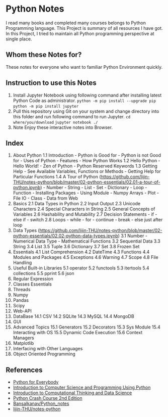 # Python Notes

I read many books and completed many courses belongs to Python Programming language. This Project is summary of all resources I have got. In this Project, I tried to maintain all Python programming perspective at single place.

## Whom these Notes for?

These notes for everyone who want to familiar Python Environment quickly.

## Instruction to use this Notes

 1. Install Jupyter Notebook using following command after installing latest Python Code as administrator.
    `python -m pip install --upgrade pip`
    `python -m pip install jupyter`
 2. Pull this repository using Git on your system and change directory into this folder and run following command to run Jupyter.
    `cd where/you/download`
    `jupyter notebook ./`
 3. Note Enjoy these interactive notes into Browser.

## Index
 1. About Python
    1.1 Introduction
        - Python is Good for
        - Python is not Good for
        - Uses of Python
        - Features
        - How Python Works
    1.2 Hello Python
        - Hello World!
        - Zen of Python
        - Python Reserved Keywords
    1.3 Getting Help
        - See Available Variables, Functions or Methods
        - Getting Help for Particular Functions
    1.4 A Tour of Python (https://github.com/lijin-THU/notes-python/blob/master/02-python-essentials/02.01-a-tour-of-python.ipynb)
        - Number
        - String
        - List
        - Set
        - Dictionary
        - Loop
        - Function
        - Installing Packages
        - Using Module
        - Numpy Arrays
        - Plot
        - File IO
        - Class
        - Data from Web
 2. Basics
    2.1 Data Types in Python
    2.2 Input Output
    2.3 Unicode Characters
    2.4 Special Characters in String
    2.5 General Concepts of Variables
    2.6 Hashability and Mutability
    2.7 Decision Statements
        - if
        - else if
        - switch
    2.8 Loops
        - while
        - for
        - continue
        - break
        - else just after loop
 3. Data Types (https://github.com/lijin-THU/notes-python/blob/master/02-python-essentials/02.02-python-data-types.ipynb) 
    3.1 Number
        - Numerical Data Type
        - Mathematical Functions
    3.2 Sequential Data
    3.3 String
    3.4 List
    3.5 Tuple
    3.6 Dictionary
    3.7 Set
    3.8 Frozen Set
 4. Essentials
    4.1 List Comprehension
    4.2 DateTime
    4.3 Functions
    4.4 Modules and Packages
    4.5 Exceptions
    4.6 Warning
    4.7 Scope
    4.8 File Handling
 5. Useful Built-in Libraries
    5.1 operator
    5.2 functools
    5.3 itertools
    5.4 collections
    5.5 pprint
    5.6 json
 6. Regular Expression
 7. Classes Essentials
 8. Threads
 9. Numpy
 10. Pandas
 11. Scipy
 12. Web-API
 13. DataBase
    14.1 CSV
    14.2 SQLite
    14.3 MySQL
    14.4 MongoDB
 14. GUI
 15. Advanced Topics
    15.1 Generators
    15.2 Decorators
    15.3 Sys Module
    15.4 Interacting with OS
    15.5 Dynamic Code Execution
    15.6 Context Managers
 16. Matplotlib
 17. Interfacing with Other Languages
 18. Object Oriented Programming


## References
 - [Python for Everybody](https://www.coursera.org/specializations/python?) 
 - [Introduction to Computer Science and Programming Using Python](https://www.edx.org/course/introduction-to-computer-science-and-programming-using-python-2) 
 - [Introduction to Computational Thinking and Data Science](https://www.edx.org/course/introduction-to-computational-thinking-and-data-science-2) 
 - [Python Crash Course 2nd Edition](https://nostarch.com/pythoncrashcourse2e) 
 - [Bansalkanav/Python_notes](https://github.com/bansalkanav/python_notes) 
 - [lijin-THU/notes-python](https://github.com/lijin-THU/notes-python) 

